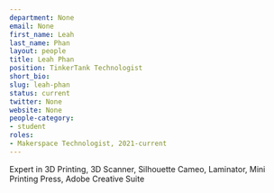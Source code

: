 ```yaml
---
department: None
email: None
first_name: Leah
last_name: Phan
layout: people
title: Leah Phan
position: TinkerTank Technologist
short_bio:
slug: leah-phan
status: current
twitter: None
website: None
people-category:
- student
roles:
- Makerspace Technologist, 2021-current
---
```


Expert in 3D Printing, 3D Scanner, Silhouette Cameo, Laminator, Mini Printing Press, Adobe Creative Suite